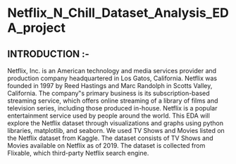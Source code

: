 # Netflix_N_Chill_Dataset_Analysis_EDA_project

## INTRODUCTION :-
Netflix, Inc. is an American technology and media services provider and production
company headquartered in Los Gatos, California. Netflix was founded in 1997 by Reed
Hastings and Marc Randolph in Scotts Valley, California. The company‟s primary business is its
subscription-based streaming service, which offers online streaming of a library of films and
television series, including those produced in-house.
Netflix is a popular entertainment service used by people around the world. This EDA will explore
the Netflix dataset through visualizations and graphs using python libraries, matplotlib, and
seaborn.
We used TV Shows and Movies listed on the Netflix dataset from Kaggle. The dataset consists of
TV Shows and Movies available on Netflix as of 2019. The dataset is collected from Flixable,
which third-party Netflix search engine.
